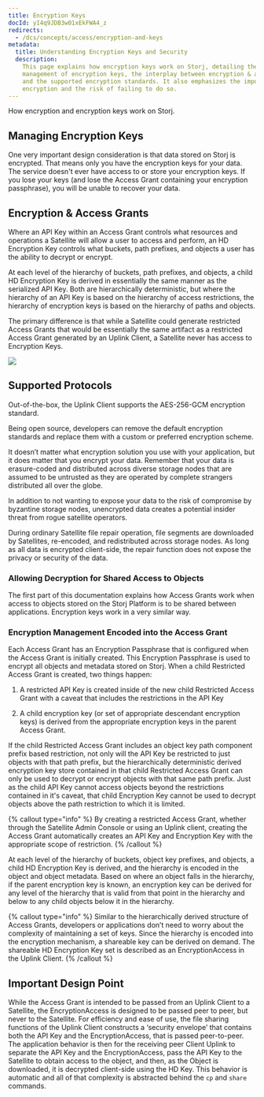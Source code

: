 ```yaml
---
title: Encryption Keys
docId: yI4q9JDB3w01xEkFWA4_z
redirects:
  - /dcs/concepts/access/encryption-and-keys
metadata:
  title: Understanding Encryption Keys and Security
  description:
    This page explains how encryption keys work on Storj, detailing the
    management of encryption keys, the interplay between encryption & access grants,
    and the supported encryption standards. It also emphasizes the importance of data
    encryption and the risk of failing to do so.
---
```


How encryption and encryption keys work on Storj.

## Managing Encryption Keys

One very important design consideration is that data stored on Storj is encrypted. That means only you have the encryption keys for your data. The service doesn't ever have access to or store your encryption keys. If you lose your keys (and lose the Access Grant containing your encryption passphrase), you will be unable to recover your data.

## Encryption & Access Grants

Where an API Key within an Access Grant controls what resources and operations a Satellite will allow a user to access and perform, an HD Encryption Key controls what buckets, path prefixes, and objects a user has the ability to decrypt or encrypt.

At each level of the hierarchy of buckets, path prefixes, and objects, a child HD Encryption Key is derived in essentially the same manner as the serialized API Key. Both are hierarchically deterministic, but where the hierarchy of an API Key is based on the hierarchy of access restrictions, the hierarchy of encryption keys is based on the hierarchy of paths and objects.

The primary difference is that while a Satellite could generate restricted Access Grants that would be essentially the same artifact as a restricted Access Grant generated by an Uplink Client, a Satellite never has access to Encryption Keys.

![](https://link.us1.storjshare.io/raw/jua7rls6hkx5556qfcmhrqed2tfa/docs/images/eXpi7oY6H_4SzeyEgMx3T_image.png)

## Supported Protocols

Out-of-the-box, the Uplink Client supports the AES-256-GCM encryption standard.

Being open source, developers can remove the default encryption standards and replace them with a custom or preferred encryption scheme.

It doesn’t matter what encryption solution you use with your application, but it does matter that you encrypt your data. Remember that your data is erasure-coded and distributed across diverse storage nodes that are assumed to be untrusted as they are operated by complete strangers distributed all over the globe.

In addition to not wanting to expose your data to the risk of compromise by byzantine storage nodes, unencrypted data creates a potential insider threat from rogue satellite operators.

During ordinary Satellite file repair operation, file segments are downloaded by Satellites, re-encoded, and redistributed across storage nodes. As long as all data is encrypted client-side, the repair function does not expose the privacy or security of the data.

### Allowing Decryption for Shared Access to Objects

The first part of this documentation explains how Access Grants work when access to objects stored on the Storj Platform is to be shared between applications. Encryption keys work in a very similar way.

### Encryption Management Encoded into the Access Grant

Each Access Grant has an Encryption Passphrase that is configured when the Access Grant is initially created. This Encryption Passphrase is used to encrypt all objects and metadata stored on Storj. When a child Restricted Access Grant is created, two things happen:

1.  A restricted API Key is created inside of the new child Restricted Access Grant with a caveat that includes the restrictions in the API Key

2.  A child encryption key (or set of appropriate descendant encryption keys) is derived from the appropriate encryption keys in the parent Access Grant.

If the child Restricted Access Grant includes an object key path component prefix based restriction, not only will the API Key be restricted to just objects with that path prefix, but the hierarchically deterministic derived encryption key store contained in that child Restricted Access Grant can only be used to decrypt or encrypt objects with that same path prefix. Just as the child API Key cannot access objects beyond the restrictions contained in it's caveat, that child Encryption Key cannot be used to decrypt objects above the path restriction to which it is limited.

{% callout type="info"  %}
By creating a restricted Access Grant, whether through the Satellite Admin Console or using an Uplink client, creating the Access Grant automatically creates an API Key and Encryption Key with the appropriate scope of restriction.
{% /callout %}

At each level of the hierarchy of buckets, object key prefixes, and objects, a child HD Encryption Key is derived, and the hierarchy is encoded in the object and object metadata. Based on where an object falls in the hierarchy, if the parent encryption key is known, an encryption key can be derived for any level of the hierarchy that is valid from that point in the hierarchy and below to any child objects below it in the hierarchy.

{% callout type="info"  %}
Similar to the hierarchically derived structure of Access Grants, developers or applications don’t need to worry about the complexity of maintaining a set of keys. Since the hierarchy is encoded into the encryption mechanism, a shareable key can be derived on demand. The shareable HD Encryption Key set is described as an EncryptionAccess in the Uplink Client.
{% /callout %}

## Important Design Point

While the Access Grant is intended to be passed from an Uplink Client to a Satellite, the EncryptionAccess is designed to be passed peer to peer, but never to the Satellite. For efficiency and ease of use, the file sharing functions of the Uplink Client constructs a ‘security envelope’ that contains both the API Key and the EncryptionAccess, that is passed peer-to-peer. The application behavior is then for the receiving peer Client Uplink to separate the API Key and the EncryptionAccess, pass the API Key to the Satellite to obtain access to the object, and then, as the Object is downloaded, it is decrypted client-side using the HD Key. This behavior is automatic and all of that complexity is abstracted behind the `cp` and `share` commands.
